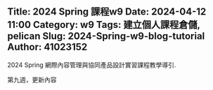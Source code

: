 Title: 2024 Spring 課程w9
Date: 2024-04-12 11:00
Category: w9
Tags: 建立個人課程倉儲, pelican
Slug: 2024-Spring-w9-blog-tutorial
Author: 41023152
---

2024 Spring 網際內容管理與協同產品設計實習課程教學導引.

<!-- PELICAN_END_SUMMARY -->

第九週，更新內容

